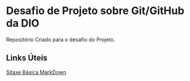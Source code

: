# Desafio de Projeto sobre Git/GitHub da DIO
Repositório Criado para o desafio do Projeto.

## Links Úteis
[Sitaxe Básica MarkDown](https://markdown.net.br/sintaxe-basica/)
